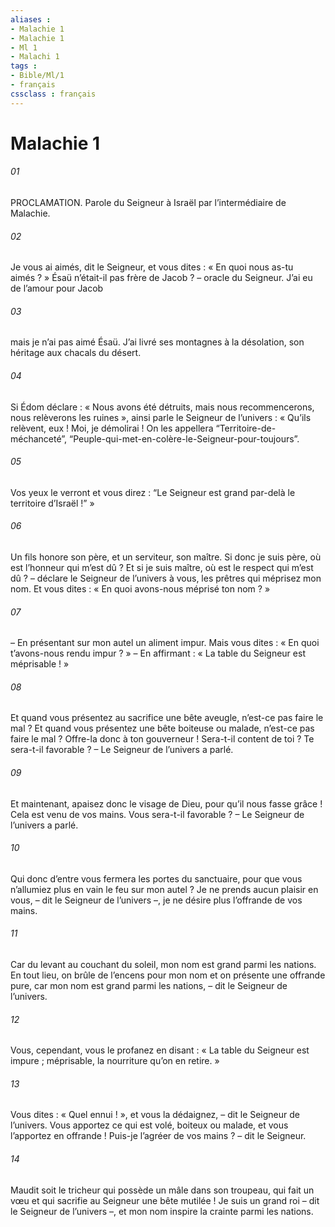 ```yaml
---
aliases : 
- Malachie 1
- Malachie 1
- Ml 1
- Malachi 1
tags : 
- Bible/Ml/1
- français
cssclass : français
---
```


# Malachie 1

###### 01
PROCLAMATION. Parole du Seigneur à Israël par l’intermédiaire de Malachie.
###### 02
Je vous ai aimés, dit le Seigneur,
et vous dites : « En quoi nous as-tu aimés ? »
Ésaü n’était-il pas frère de Jacob ?
– oracle du Seigneur.
J’ai eu de l’amour pour Jacob
###### 03
mais je n’ai pas aimé Ésaü.
J’ai livré ses montagnes à la désolation,
son héritage aux chacals du désert.
###### 04
Si Édom déclare : « Nous avons été détruits,
mais nous recommencerons, nous relèverons les ruines »,
ainsi parle le Seigneur de l’univers :
« Qu’ils relèvent, eux ! Moi, je démolirai !
On les appellera “Territoire-de-méchanceté”,
“Peuple-qui-met-en-colère-le-Seigneur-pour-toujours”.
###### 05
Vos yeux le verront et vous direz :
“Le Seigneur est grand par-delà le territoire d’Israël !” »
###### 06
Un fils honore son père,
et un serviteur, son maître.
Si donc je suis père,
où est l’honneur qui m’est dû ?
Et si je suis maître,
où est le respect qui m’est dû ?
– déclare le Seigneur de l’univers
à vous, les prêtres qui méprisez mon nom.
Et vous dites : « En quoi avons-nous méprisé ton nom ? »
###### 07
– En présentant sur mon autel un aliment impur.
Mais vous dites : « En quoi t’avons-nous rendu impur ? »
– En affirmant : « La table du Seigneur est méprisable ! »
###### 08
Et quand vous présentez au sacrifice une bête aveugle,
n’est-ce pas faire le mal ?
Et quand vous présentez une bête boiteuse ou malade,
n’est-ce pas faire le mal ?
Offre-la donc à ton gouverneur !
Sera-t-il content de toi ? Te sera-t-il favorable ?
– Le Seigneur de l’univers a parlé.
###### 09
Et maintenant, apaisez donc le visage de Dieu,
pour qu’il nous fasse grâce !
Cela est venu de vos mains.
Vous sera-t-il favorable ?
– Le Seigneur de l’univers a parlé.
###### 10
Qui donc d’entre vous fermera les portes du sanctuaire,
pour que vous n’allumiez plus en vain le feu sur mon autel ?
Je ne prends aucun plaisir en vous,
– dit le Seigneur de l’univers –,
je ne désire plus l’offrande de vos mains.
###### 11
Car du levant au couchant du soleil,
mon nom est grand parmi les nations.
En tout lieu, on brûle de l’encens pour mon nom
et on présente une offrande pure,
car mon nom est grand parmi les nations,
– dit le Seigneur de l’univers.
###### 12
Vous, cependant, vous le profanez en disant :
« La table du Seigneur est impure ;
méprisable, la nourriture qu’on en retire. »
###### 13
Vous dites : « Quel ennui ! », et vous la dédaignez,
– dit le Seigneur de l’univers.
Vous apportez ce qui est volé, boiteux ou malade,
et vous l’apportez en offrande !
Puis-je l’agréer de vos mains ?
– dit le Seigneur.
###### 14
Maudit soit le tricheur qui possède un mâle dans son troupeau,
qui fait un vœu et qui sacrifie au Seigneur une bête mutilée !
Je suis un grand roi – dit le Seigneur de l’univers –,
et mon nom inspire la crainte parmi les nations.
